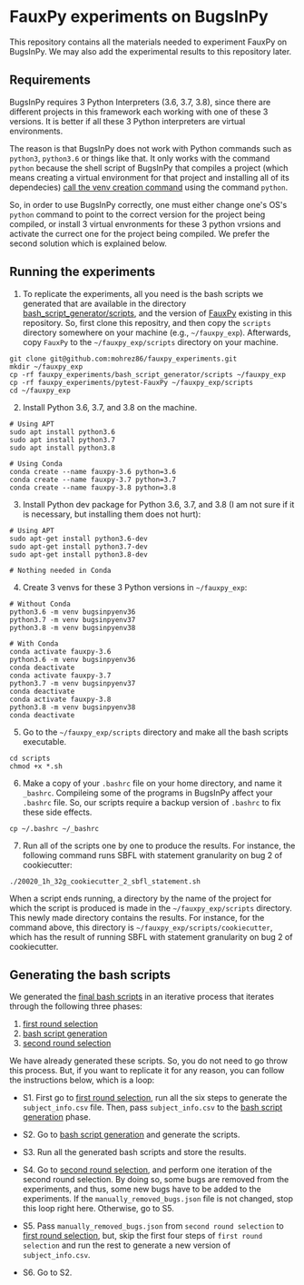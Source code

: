 # FauxPy experiments on BugsInPy

This repository contains all the materials needed to experiment FauxPy on BugsInPy.
We may also add the experimental results to this repository later.

## Requirements
BugsInPy requires 3 Python Interpreters (3.6, 3.7, 3.8), since there are different projects in this framework each working with one of these 3 versions. It is better if all these 3 Python interpreters are virtual environments.

The reason is that BugsInPy does not work with Python commands such as `python3`, `python3.6` or things like that. It only works with the command `python` because the shell script of BugsInPy that compiles a project (which means creating a virtual environment for that project and installing all of its dependecies) [call the venv creation command](https://github.com/soarsmu/BugsInPy/blob/master/framework/bin/bugsinpy-compile#L56) using the command `python`.

So, in order to use BugsInPy correctly, one must either change one's OS's `python` command to point to the correct version for the project being compiled, or install 3 virtual envronments for these 3 python vrsions and activate the currect one for the project being compiled. We prefer the second solution which is explained below.

## Running the experiments

1. To replicate the experiments, all you need is the bash scripts we generated that are available in the directory [bash_script_generator/scripts](bash_script_generator/scripts), and the version of [FauxPy](pytest-FauxPy) existing in this repository. So, first clone this repositry, and then copy the `scripts` directory somewhere on your machine (e.g., `~/fauxpy_exp`). Afterwards, copy `FauxPy` to the `~/fauxpy_exp/scripts` directory on your machine.


```
git clone git@github.com:mohrez86/fauxpy_experiments.git
mkdir ~/fauxpy_exp
cp -rf fauxpy_experiments/bash_script_generator/scripts ~/fauxpy_exp
cp -rf fauxpy_experiments/pytest-FauxPy ~/fauxpy_exp/scripts
cd ~/fauxpy_exp
```


2. Install Python 3.6, 3.7, and 3.8 on the machine.

```
# Using APT
sudo apt install python3.6
sudo apt install python3.7
sudo apt install python3.8

# Using Conda
conda create --name fauxpy-3.6 python=3.6
conda create --name fauxpy-3.7 python=3.7
conda create --name fauxpy-3.8 python=3.8
```

3. Install Python dev package for Python 3.6, 3.7, and 3.8 (I am not sure if it is necessary, but installing them does not hurt):

```
# Using APT
sudo apt-get install python3.6-dev
sudo apt-get install python3.7-dev
sudo apt-get install python3.8-dev

# Nothing needed in Conda
```

4. Create 3 venvs for these 3 Python versions in `~/fauxpy_exp`:

```
# Without Conda
python3.6 -m venv bugsinpyenv36
python3.7 -m venv bugsinpyenv37
python3.8 -m venv bugsinpyenv38

# With Conda
conda activate fauxpy-3.6
python3.6 -m venv bugsinpyenv36
conda deactivate
conda activate fauxpy-3.7
python3.7 -m venv bugsinpyenv37
conda deactivate
conda activate fauxpy-3.8
python3.8 -m venv bugsinpyenv38
conda deactivate
```

5. Go to the `~/fauxpy_exp/scripts` directory and make all the bash scripts executable.

```
cd scripts
chmod +x *.sh
```

6. Make a copy of your `.bashrc` file on your home directory, and name it `_bashrc`.
Compileing some of the programs in BugsInPy affect your `.bashrc` file. So, our scripts require a backup version of `.bashrc` to fix these side effects.

```
cp ~/.bashrc ~/_bashrc
```

7. Run all of the scripts one by one to produce the results. For instance, the following command runs SBFL with statement granularity on bug 2 of cookiecutter:

```
./20020_1h_32g_cookiecutter_2_sbfl_statement.sh
```

When a script ends running, a directory by the name of the project for which the script is produced is made in the `~/fauxpy_exp/scripts` directory. This newly made directory contains the results. For instance, for the command above, this directory is `~/fauxpy_exp/scripts/cookiecutter`, which has the result of running SBFL with statement granularity on bug 2 of cookiecutter.

## Generating the bash scripts

We generated the [final bash scripts](bash_script_generator/scripts) in an iterative process that iterates through the following three phases:
1. [first round selection](first_round_selection)
2. [bash script generation](bash_script_generator)
3. [second round selection](second_round_selection)

We have already generated these scripts. So, you do not need to go throw this process. But, if you want to replicate it for any reason, you can follow the instructions below, which is a loop:

- S1. First go to [first round selection](first_round_selection), run all the six steps to generate the `subject_info.csv` file.
Then, pass `subject_info.csv` to the [bash script generation](bash_script_generator) phase.

- S2. Go to [bash script generation](bash_script_generator) and generate the scripts.

- S3. Run all the generated bash scripts and store the results.

- S4. Go to [second round selection](second_round_selection), and perform one iteration of the second round selection.
By doing so, some bugs are removed from the experiments, and thus, some new bugs have to be added to the experiments.
If the `manually_removed_bugs.json` file is not changed, stop this loop right here. Otherwise, go to S5.


- S5. Pass `manually_removed_bugs.json` from `second round selection` to [first round selection](first_round_selection), but, skip the first four steps of `first round selection` and run the rest to generate a new version of `subject_info.csv`.

- S6. Go to S2.


